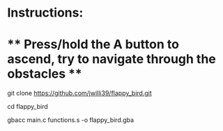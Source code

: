 # Instructions: 
#  ** Press/hold the A button to ascend, try to navigate through the obstacles **

git clone https://github.com/jwilli39/flappy_bird.git

cd flappy_bird

gbacc main.c functions.s -o flappy_bird.gba
